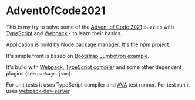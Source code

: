 # AdventOfCode2021
This is my try to solve some of the [Advent of Code 2021](https://adventofcode.com/2021) puzzles with [TypeScript](https://www.typescriptlang.org/) and [Webpack](https://webpack.js.org/) - to learn their basics.

Application is build by [Node package manager](https://www.npmjs.com/). It's the npm project.

It's simple front is based on [Bootstrap Jumbotron example](https://getbootstrap.com/docs/5.1/examples/jumbotron/).

It's build with [Webpack](https://www.npmjs.com/package/webpack), [TypeScript compiler](https://www.npmjs.com/package/typescript) and some other dependent plugins (see `package.json`).

For unit tests it uses TypeScript compiler and [AVA](https://github.com/avajs/ava) test runner.
For test run it uses [webpack-dev-server](https://github.com/webpack/webpack-dev-server).
